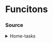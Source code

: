 # Funcitons

### Source

<details>
    <summary>Home-tasks</summary>
    <details>
        <summary>Separate odd and even numbers in different arrays.</summary>
        <em>Given an array of numbers. Write a function to separate odd and even numbers in different arrays.</em>
        <br>https://github.com/armeagle777/functions/blob/master/homeTasks/oddEven.js
    </details>
    <details>
        <summary>sum, difference, multiplication and division between given array elements</summary>
        <em>Write a function that calculates sum, difference, multiplication and division between given array
elements depending on passed operation symbol. Write appropriate function for each operation.</em>
        <br>https://github.com/armeagle777/functions/blob/master/homeTasks/operatorsForArray.js
    </details> 
    <details>
        <summary>Function for cleaning given phone number</summary>
        <em>Given a phone number. Write a function to clean it up, so it is valid.</em>
        <br>https://github.com/armeagle777/functions/blob/master/homeTasks/phoneNumber.js
    </details>
    <details>
        <summary>List of possible anagrams,</summary>
        <em>Given a word and a list of possible anagrams, select the correct sublist.</em>
        <br>https://github.com/armeagle777/functions/blob/master/homeTasks/anagrams.js
    </details>    
</details>
